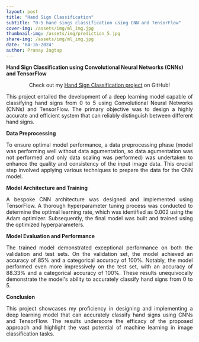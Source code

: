 ```yaml
---
layout: post
title: "Hand Sign Classification"
subtitle: "0-5 hand sings classification using CNN and TensorFlow"
cover-img: /assets/img/ml_img.jpg
thumbnail-img: /assets/img/prediction_5.jpg
share-img: /assets/img/ml_img.jpg
date: '04-16-2024'
author: Pranay Jagtap
---
```


**Hand Sign Classification using Convolutional Neural Networks (CNNs) and TensorFlow**

<p align="center">
  Check out my <a href="https://github.com/PranayJagtap06/ML_Projects/tree/main/Hand_Signs_Classification">Hand Sign Classification project</a> on GitHub!
</p>

<!-- <p align="center">
  <img src="assets/img/prediction_5.jpg" width=300 alt="5 Hand Sign Prediction">
</p> -->

<p style="text-align: justify;">
  This project entailed the development of a deep learning model capable of classifying hand signs from 0 to 5 using Convolutional Neural Networks (CNNs) and 
  TensorFlow. The primary objective was to design a highly accurate and efficient system that can reliably distinguish between different hand signs.
</p>

**Data Preprocessing**

<p style="text-align: justify;">
  To ensure optimal model performance, a data preprocessing phase (model was performing well without data agumentation, so data agumentation was not performed 
  and only data scaling was performed) was undertaken to enhance the quality and consistency of the input image data. This crucial step involved applying various 
  techniques to prepare the data for the CNN model.
</p>

**Model Architecture and Training**

<p style="text-align: justify;">
  A bespoke CNN architecture was designed and implemented using TensorFlow. A thorough hyperparameter tuning process was conducted to determine the optimal learning 
  rate, which was identified as 0.002 using the Adam optimizer. Subsequently, the final model was built and trained using the optimized hyperparameters.
</p>

**Model Evaluation and Performance**

<p style="text-align: justify;">
  The trained model demonstrated exceptional performance on both the validation and test sets. On the validation set, the model achieved an accuracy of 85% and a 
  categorical accuracy of 100%. Notably, the model performed even more impressively on the test set, with an accuracy of 88.33% and a categorical accuracy of 100%. 
  These results unequivocally demonstrate the model's ability to accurately classify hand signs from 0 to 5.
</p>

**Conclusion**

<p style="text-align: justify;">
  This project showcases my proficiency in designing and implementing a deep learning model that can accurately classify hand signs using CNNs and TensorFlow. The 
  results underscore the efficacy of the proposed approach and highlight the vast potential of machine learning in image classification tasks.
</p>
